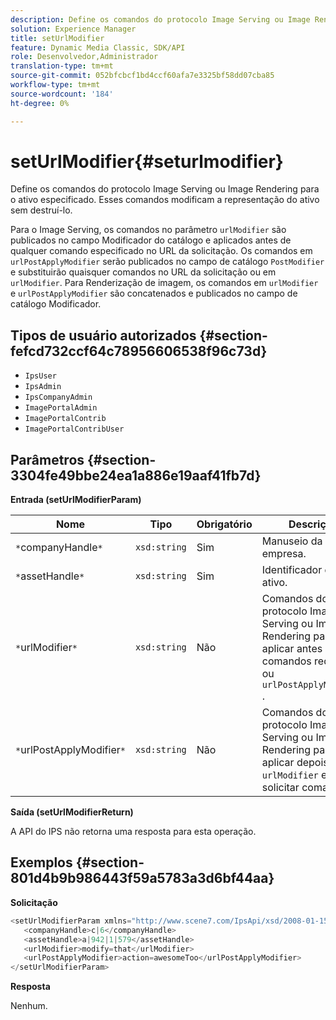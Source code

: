 ```yaml
---
description: Define os comandos do protocolo Image Serving ou Image Rendering para o ativo especificado. Esses comandos modificam a representação do ativo sem destruí-lo.
solution: Experience Manager
title: setUrlModifier
feature: Dynamic Media Classic, SDK/API
role: Desenvolvedor,Administrador
translation-type: tm+mt
source-git-commit: 052bfcbcf1bd4ccf60afa7e3325bf58dd07cba85
workflow-type: tm+mt
source-wordcount: '184'
ht-degree: 0%

---
```



# setUrlModifier{#seturlmodifier}

Define os comandos do protocolo Image Serving ou Image Rendering para o ativo especificado. Esses comandos modificam a representação do ativo sem destruí-lo.

Para o Image Serving, os comandos no parâmetro `urlModifier` são publicados no campo Modificador do catálogo e aplicados antes de qualquer comando especificado no URL da solicitação. Os comandos em `urlPostApplyModifier` serão publicados no campo de catálogo `PostModifier` e substituirão quaisquer comandos no URL da solicitação ou em `urlModifier`. Para Renderização de imagem, os comandos em `urlModifier` e `urlPostApplyModifier` são concatenados e publicados no campo de catálogo Modificador.

## Tipos de usuário autorizados {#section-fefcd732ccf64c78956606538f96c73d}

* `IpsUser`
* `IpsAdmin`
* `IpsCompanyAdmin`
* `ImagePortalAdmin`
* `ImagePortalContrib`
* `ImagePortalContribUser`

## Parâmetros {#section-3304fe49bbe24ea1a886e19aaf41fb7d}

**Entrada (setUrlModifierParam)**

| Nome | Tipo | Obrigatório | Descrição |
|---|---|---|---|
| `*`companyHandle`*` | `xsd:string` | Sim | Manuseio da empresa. |
| `*`assetHandle`*` | `xsd:string` | Sim | Identificador de ativo. |
| `*`urlModifier`*` | `xsd:string` | Não | Comandos do protocolo Image Serving ou Image Rendering para aplicar antes dos comandos request ou `urlPostApplyModifier` . |
| `*`urlPostApplyModifier`*` | `xsd:string` | Não | Comandos do protocolo Image Serving ou Image Rendering para aplicar depois de `urlModifier` e solicitar comandos. |

**Saída (setUrlModifierReturn)**

A API do IPS não retorna uma resposta para esta operação.

## Exemplos {#section-801d4b9b986443f59a5783a3d6bf44aa}

**Solicitação**

```java
<setUrlModifierParam xmlns="http://www.scene7.com/IpsApi/xsd/2008-01-15">
   <companyHandle>c|6</companyHandle>
   <assetHandle>a|942|1|579</assetHandle>
   <urlModifier>modify=that</urlModifier>
   <urlPostApplyModifier>action=awesomeToo</urlPostApplyModifier>
</setUrlModifierParam>
```

**Resposta**

Nenhum.
